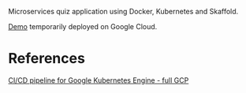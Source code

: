 Microservices quiz application using Docker, Kubernetes and Skaffold.

[Demo]() temporarily deployed on Google Cloud.

# References
[CI/CD pipeline for Google Kubernetes Engine - full GCP](https://medium.com/@samy.fadel/ci-cd-pipeline-for-google-kubernetes-engine-full-gcp-e7057efbbc05)